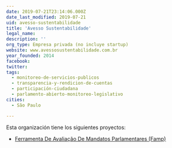 ```yaml
---
date: 2019-07-21T23:14:06.000Z
date_last_modified: 2019-07-21
uid: avesso-sustentabilidade
title: 'Avesso Sustentabilidade'
legal_name: 
description: ''
org_type: Empresa privada (no incluye startup)
website: www.avessosustentabilidade.com.br
year_founded: 2014
facebook: 
twitter: 
tags:
  - monitoreo-de-servicios-publicos
  - transparencia-y-rendicion-de-cuentas
  - participación-ciudadana
  - parlamento-abierto-monitoreo-legislativo
cities: 
  - São Paulo

---
```


Esta organización tiene los siguientes proyectos:

- [Ferramenta De Avaliação De Mandatos Parlamentares (Famp)](/proyectos/ferramenta-de-avaliacão-de-mandatos-parlamentares-famp)
